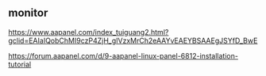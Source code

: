 ## monitor

https://www.aapanel.com/index_tuiguang2.html?gclid=EAIaIQobChMI9czP4ZjH_gIVzxMrCh2eAAYvEAEYBSAAEgJSYfD_BwE

https://forum.aapanel.com/d/9-aapanel-linux-panel-6812-installation-tutorial
